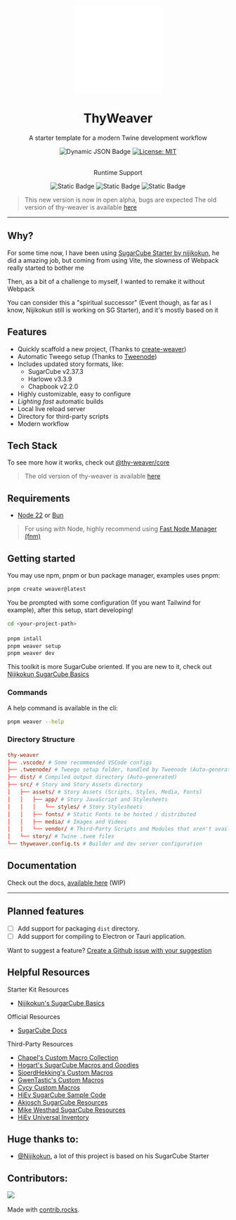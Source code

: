 <!-- Logo created using MaterialDesign icons available at: https://github.com/Templarian/MaterialDesign -->
<div align='center'>
  <img align='center' height='200px' alt='Logo' src='./logo.svg'>
</div>

<h1 align='center'>ThyWeaver</h1>

<p align='center'>
  A starter template for a modern Twine development workflow
</p>

<!-- Use this to create badges: -->

<div align='center'>
  <img alt="Dynamic JSON Badge" src="https://img.shields.io/badge/dynamic/json?url=https%3A%2F%2Fraw.githubusercontent.com%2Fgreatsquare0%2Fthy-weaver%2Fmain%2Fpackage.json&query=%24.version&label=%20Version&color=magenta">
  <a href='https://github.com/greatsquare0/thy-weaver/blob/main/LICENCE'> 
    <img alt="License: MIT" src="https://img.shields.io/badge/Licence-MIT-blue">
  </a> 
  </div> 
<br>

<p align='center'>Runtime Support</p>
<div align='center'>
  <img alt="Static Badge" src="https://img.shields.io/badge/any_text-Supported-green?label=Bun">
  <img alt="Static Badge" src="https://img.shields.io/badge/any_text-Supported-green?label=Node%2022%20">
  <img alt="Static Badge" src="https://img.shields.io/badge/any_text-Unsupported-red?label=Deno">
</div> 

> This new version is now in open alpha, bugs are expected
> The old version of thy-weaver is available [here](https://github.com/greatsquare0/thy-weaver/releases/tag/legacy)

---
## Why?

For some time now, I have been using [SugarCube Starter by nijikokun](https://github.com/nijikokun/sugarcube-starter), he did a amazing job, but coming from using Vite, the slowness of Webpack really started to bother me

Then, as a bit of a challenge to myself, I wanted to remake it without Webpack

You can consider this a "spiritual successor" (Event though, as far as I know, Nijikokun still is working on SG Starter), and it's mostly based on it

## Features

- Quickly scaffold a new project, (Thanks to [create-weaver](/packages/create-weaver/readme.md))
- Automatic Tweego setup (Thanks to [Tweenode](https://github.com/greatsquare0/tweenode))
- Includes updated story formats, like:
  - SugarCube v2.37.3
  - Harlowe v3.3.9 
  - Chapbook v2.2.0
- Highly customizable, easy to configure
- *Lighting fast* automatic builds
- Local live reload server
- Directory for third-party scripts
- Modern workflow

## Tech Stack

To see more how it works, check out [@thy-weaver/core](/packages/core/readme.md)

> The old version of thy-weaver is available [here](https://github.com/greatsquare0/thy-weaver/releases/tag/legacy)

## Requirements

- [Node 22](https://nodejs.org) or [Bun](https://bun.sh)

> For using with Node, highly recommend using [Fast Node Manager (fnm)](https://github.com/Schniz/fnm)

## Getting started

You may use npm, pnpm or bun package manager, examples uses pnpm:

```bash
pnpm create weaver@latest
```

You be prompted with some configuration (If you want Tailwind for example), after this setup, start developing!


```bash
cd <your-project-path>

pnpm intall 
pnpm weaver setup
pnpm weaver dev
```

This toolkit is more SugarCube oriented.
If you are new to it, check out [Nijikokun SugarCube Basics](https://github.com/nijikokun/sugarcube-starter/wiki/SugarCube-Basics)

### Commands

A help command is available in the cli:
```bash
pnpm weaver --help
```

### Directory Structure

```toml
thy-weaver
├── .vscode/ # Some recommended VSCode configs
├── .tweenode/ # Tweego setup folder, handled by Tweenode (Auto-generated)
├── dist/ # Compiled output directory (Auto-generated)
├── src/ # Story and Story Assets directory
│   ├── assets/ # Story Assets (Scripts, Styles, Media, Fonts)
│   │   ├── app/ # Story JavaScript and Stylesheets
│   │   │   └── styles/ # Story Stylesheets
│   │   ├── fonts/ # Static Fonts to be hosted / distributed
│   │   ├── media/ # Images and Videos
│   │   └── vendor/ # Third-Party Scripts and Modules that aren't available on NPM
│   └── story/ # Twine .twee files
└── thyweaver.config.ts # Builder and dev server configuration
```

## Documentation

Check out the docs, [available here](https://github.com/greatsquare0/thy-weaver/wiki) (WIP)

---

## Planned features

- [ ] Add support for packaging `dist` directory.
- [ ] Add support for compiling to Electron or Tauri application.

Want to suggest a feature? [Create a Github issue with your suggestion](https://github.com/greatsquare0/thy-weaver/issues/new/choose)

## Helpful Resources

Starter Kit Resources

- [Nijikokun's SugarCube Basics](https://github.com/nijikokun/sugarcube-starter/wiki/SugarCube-Basics)

Official Resources

- [SugarCube Docs](https://www.motoslave.net/sugarcube/2/docs/)

Third-Party Resources

- [Chapel's Custom Macro Collection](https://github.com/ChapelR/custom-macros-for-sugarcube-2)
- [Hogart's SugarCube Macros and Goodies](https://github.com/hogart/sugar-cube-utils)
- [SjoerdHekking's Custom Macros](https://github.com/SjoerdHekking/custom-macros-sugarcube2)
- [GwenTastic's Custom Macros](https://github.com/GwenTastic/Custom-Macros-for-Sugarcube)
- [Cycy Custom Macros](https://github.com/cyrusfirheir/cycy-wrote-custom-macros)
- [HiEv SugarCube Sample Code](https://qjzhvmqlzvoo5lqnrvuhmg-on.drv.tw/UInv/Sample_Code.html#Main%20Menu)
- [Akjosch SugarCube Resources](https://github.com/Akjosch/sugarcube-modules)
- [Mike Westhad SugarCube Resources](https://github.com/mikewesthad/twine-resources)
- [HiEv Universal Inventory](https://github.com/HiEv/UInv)


## Huge thanks to:

- [@Nijikokun](https://github.com/nijikokun), a lot of this project is based on his SugarCube Starter

## Contributors:

<a href="https://github.com/greatsquare0/thy-weaver/graphs/contributors">
  <img src="https://contrib.rocks/image?repo=greatsquare0/thy-weaver" />
</a>

Made with [contrib.rocks](https://contrib.rocks).
